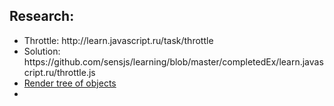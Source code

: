 <h2>Research: </h2>
<ul>
<li>Throttle: http://learn.javascript.ru/task/throttle</li>
<li>Solution: https://github.com/sensjs/learning/blob/master/completedEx/learn.javascript.ru/throttle.js</li>
<li><a href="https://github.com/sensjs/learning/blob/master/completedEx/learn.javascript.ru/dom.tree%20from%20object.js">Render tree of objects<a/><li/>
</ul>
